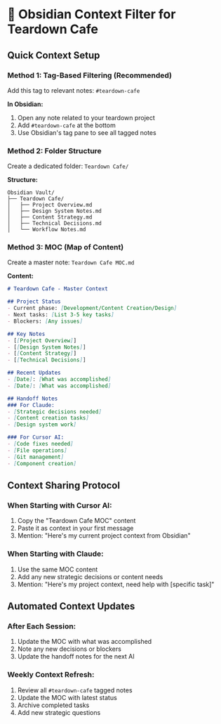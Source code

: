 # 🔗 Obsidian Context Filter for Teardown Cafe

## Quick Context Setup

### Method 1: Tag-Based Filtering (Recommended)
Add this tag to relevant notes: `#teardown-cafe`

**In Obsidian:**
1. Open any note related to your teardown project
2. Add `#teardown-cafe` at the bottom
3. Use Obsidian's tag pane to see all tagged notes

### Method 2: Folder Structure
Create a dedicated folder: `Teardown Cafe/`

**Structure:**
```
Obsidian Vault/
├── Teardown Cafe/
│   ├── Project Overview.md
│   ├── Design System Notes.md
│   ├── Content Strategy.md
│   ├── Technical Decisions.md
│   └── Workflow Notes.md
```

### Method 3: MOC (Map of Content)
Create a master note: `Teardown Cafe MOC.md`

**Content:**
```markdown
# Teardown Cafe - Master Context

## Project Status
- Current phase: [Development/Content Creation/Design]
- Next tasks: [List 3-5 key tasks]
- Blockers: [Any issues]

## Key Notes
- [[Project Overview]]
- [[Design System Notes]]
- [[Content Strategy]]
- [[Technical Decisions]]

## Recent Updates
- [Date]: [What was accomplished]
- [Date]: [What was accomplished]

## Handoff Notes
### For Claude:
- [Strategic decisions needed]
- [Content creation tasks]
- [Design system work]

### For Cursor AI:
- [Code fixes needed]
- [File operations]
- [Git management]
- [Component creation]
```

## Context Sharing Protocol

### When Starting with Cursor AI:
1. Copy the "Teardown Cafe MOC" content
2. Paste it as context in your first message
3. Mention: "Here's my current project context from Obsidian"

### When Starting with Claude:
1. Use the same MOC content
2. Add any new strategic decisions or content needs
3. Mention: "Here's my project context, need help with [specific task]"

## Automated Context Updates

### After Each Session:
1. Update the MOC with what was accomplished
2. Note any new decisions or blockers
3. Update the handoff notes for the next AI

### Weekly Context Refresh:
1. Review all `#teardown-cafe` tagged notes
2. Update the MOC with latest status
3. Archive completed tasks
4. Add new strategic questions
